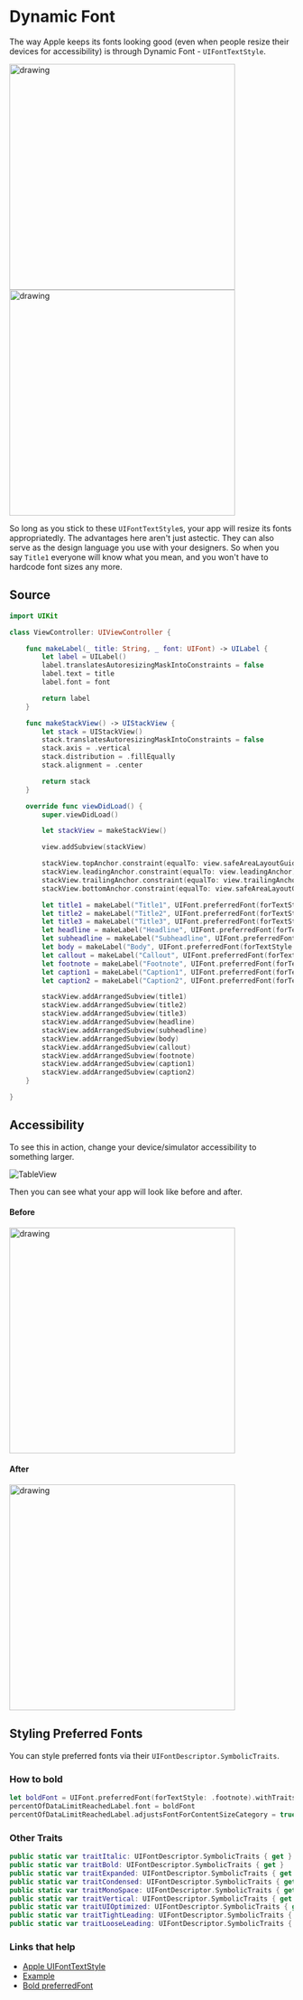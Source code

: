 # Dynamic Font

The way Apple keeps its fonts looking good (even when people resize their devices for accessibility) is through Dynamic Font - `UIFontTextStyle`.

<img src="https://github.com/jrasmusson/ios-starter-kit/blob/master/basics/DynamicFont/images/preferred-font-sizes.png" alt="drawing" width="400"/>

<img src="https://github.com/jrasmusson/ios-starter-kit/blob/master/basics/DynamicFont/images/sizes.png" alt="drawing" width="400"/>



So long as you stick to these `UIFontTextStyle`s, your app will resize its fonts appropriatedly. The advantages here aren't just astectic. They can also serve as the design language you use with your designers. So when you say `Title1` everyone will know what you mean, and you won't have to hardcode font sizes any more.


## Source

```swift
import UIKit

class ViewController: UIViewController {

    func makeLabel(_ title: String, _ font: UIFont) -> UILabel {
        let label = UILabel()
        label.translatesAutoresizingMaskIntoConstraints = false
        label.text = title
        label.font = font

        return label
    }

    func makeStackView() -> UIStackView {
        let stack = UIStackView()
        stack.translatesAutoresizingMaskIntoConstraints = false
        stack.axis = .vertical
        stack.distribution = .fillEqually
        stack.alignment = .center

        return stack
    }

    override func viewDidLoad() {
        super.viewDidLoad()

        let stackView = makeStackView()

        view.addSubview(stackView)

        stackView.topAnchor.constraint(equalTo: view.safeAreaLayoutGuide.topAnchor, constant: 200).isActive = true
        stackView.leadingAnchor.constraint(equalTo: view.leadingAnchor).isActive = true
        stackView.trailingAnchor.constraint(equalTo: view.trailingAnchor).isActive = true
        stackView.bottomAnchor.constraint(equalTo: view.safeAreaLayoutGuide.bottomAnchor, constant: -200).isActive = true

        let title1 = makeLabel("Title1", UIFont.preferredFont(forTextStyle: .title1))
        let title2 = makeLabel("Title2", UIFont.preferredFont(forTextStyle: .title2))
        let title3 = makeLabel("Title3", UIFont.preferredFont(forTextStyle: .title3))
        let headline = makeLabel("Headline", UIFont.preferredFont(forTextStyle: .headline))
        let subheadline = makeLabel("Subheadline", UIFont.preferredFont(forTextStyle: .subheadline))
        let body = makeLabel("Body", UIFont.preferredFont(forTextStyle: .body))
        let callout = makeLabel("Callout", UIFont.preferredFont(forTextStyle: .callout))
        let footnote = makeLabel("Footnote", UIFont.preferredFont(forTextStyle: .footnote))
        let caption1 = makeLabel("Caption1", UIFont.preferredFont(forTextStyle: .caption1))
        let caption2 = makeLabel("Caption2", UIFont.preferredFont(forTextStyle: .caption2))

        stackView.addArrangedSubview(title1)
        stackView.addArrangedSubview(title2)
        stackView.addArrangedSubview(title3)
        stackView.addArrangedSubview(headline)
        stackView.addArrangedSubview(subheadline)
        stackView.addArrangedSubview(body)
        stackView.addArrangedSubview(callout)
        stackView.addArrangedSubview(footnote)
        stackView.addArrangedSubview(caption1)
        stackView.addArrangedSubview(caption2)
    }

}
```

## Accessibility

To see this in action, change your device/simulator accessibility to something larger.

![TableView](https://github.com/jrasmusson/ios-starter-kit/blob/master/basics/DynamicFont/images/demo.gif)

Then you can see what your app will look like before and after.

#### Before

<img src="https://github.com/jrasmusson/ios-starter-kit/blob/master/basics/DynamicFont/images/before.png" alt="drawing" width="400"/>

#### After

<img src="https://github.com/jrasmusson/ios-starter-kit/blob/master/basics/DynamicFont/images/after.png" alt="drawing" width="400"/>

## Styling Preferred Fonts

You can style preferred fonts via their `UIFontDescriptor.SymbolicTraits`.

### How to bold

```swift
let boldFont = UIFont.preferredFont(forTextStyle: .footnote).withTraits(traits: [.traitBold])
percentOfDataLimitReachedLabel.font = boldFont
percentOfDataLimitReachedLabel.adjustsFontForContentSizeCategory = true
```
### Other Traits

```swift
public static var traitItalic: UIFontDescriptor.SymbolicTraits { get }
public static var traitBold: UIFontDescriptor.SymbolicTraits { get }
public static var traitExpanded: UIFontDescriptor.SymbolicTraits { get }
public static var traitCondensed: UIFontDescriptor.SymbolicTraits { get }
public static var traitMonoSpace: UIFontDescriptor.SymbolicTraits { get }
public static var traitVertical: UIFontDescriptor.SymbolicTraits { get }
public static var traitUIOptimized: UIFontDescriptor.SymbolicTraits { get }
public static var traitTightLeading: UIFontDescriptor.SymbolicTraits { get }
public static var traitLooseLeading: UIFontDescriptor.SymbolicTraits { get }
 ```

### Links that help

- [Apple UIFontTextStyle](https://developer.apple.com/documentation/uikit/uifonttextstyle)
- [Example](https://kitefaster.com/2016/08/17/dynamic-type-in-ios-using-uifonttextstyle/)
- [Bold preferredFont](https://spin.atomicobject.com/2018/02/02/swift-scaled-font-bold-italic/)
